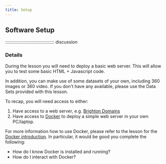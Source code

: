```yaml
---
title: Setup
---
```


<!--
FIXME: place any data you want learners to use in `episodes/data` and then use
       a relative link ( [data zip file](data/lesson-data.zip) ) to provide a
       link to it, replacing the example.com link.
-->

## Software Setup

::::::::::::::::::::::::::::::::::::::: discussion

### Details

During the lesson you will need to deploy a basic
web server. This will allow you to test some basic HTML + Javascript code.

In addition, you can make use of some datasets of your own, including
360 images or 360 video. If you don't have any available, please use the Data
Sets provided with this lesson.

To recap, you will need access to either:

1. Have access to a web server, e.g. [Brighton Domains](https://brighton.domains)
2. Have access to [Docker](https://www.docker.com/) to deploy a simple web server in your own PC/laptop.

For more information how to use Docker, 
please refer to the lesson for the
[Docker introduction](https://carpentries-incubator.github.io/docker-introduction/).
In particular, it would be good you complete the following:

- How do I know Docker is installed and running?
- How do I interact with Docker?
